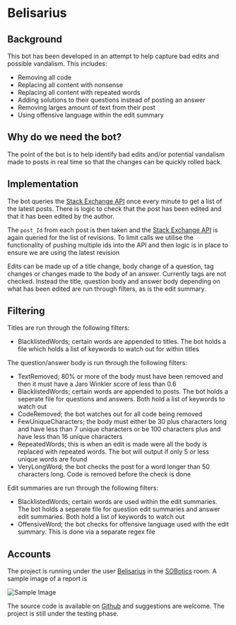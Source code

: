 # Belisarius

## Background

This bot has been developed in an attempt to help capture bad edits and possible vandalism. This includes:

 - Removing all code
 - Replacing all content with nonsense
 - Replacing all content with repeated words
 - Adding solutions to their questions instead of posting an answer
 - Removing larges amount of text from their post
 - Using offensive language within the edit summary
 
## Why do we need the bot?

The point of the bot is to help identify bad edits and/or potential vandalism made to posts in real time so that the changes can be quickly rolled back.

## Implementation

The bot queries the [Stack Exchange API][1] once every minute to get a list of the latest posts. There is logic to check that the post has been edited and that it has been edited by the author.

The `post_Id` from each post is then taken and the [Stack Exchange API][2] is again queried for the list of revisions. To limit calls we utilise the functionality of pushing multiple ids into the API and then logic is in place to ensure we are using the latest revision

Edits can be made up of a title change, body change of a question, tag changes or changes made to the body of an answer. Currently tags are not checked. Instead the title, question body and answer body depending on what has been edited are run through filters, as is the edit summary.

## Filtering

Titles are run through the following filters:

  - BlacklistedWords; certain words are appended to titles. The bot holds a file which holds a list of keywords to watch out for within titles

 The question/answer body is run through the following filters:
 
 - TextRemoved; 80% or more of the body must have been removed and then it must have a Jaro Winkler score of less than 0.6
 - BlacklistedWords; certain words are appended to posts. The bot holds a seperate file for questions and answers. Both hold a list of keywords to watch out
 - CodeRemoved; the bot watches out for all code being removed
 - FewUniqueCharacters; the body must either be 30 plus characters long and have less than 7 unique characters or be 100 characters plus and have less than 16 unique characters
 - RepeatedWords; this is when an edit is made were all the body is replaced with repeated words. The bot will output if only 5 or less unique words are found
 - VeryLongWord; the bot checks the post for a word longer than 50 characters long. Code is removed before the check is done

Edit summaries are run through the following filters:

 - BlacklistedWords; certain words are used within the edit summaries. The bot holds a seperate file for question edit summaries and answer edit summaries. Both hold a list of keywords to watch out
 - OffensiveWord; the bot checks for offensive language used with the edit summary. This is done via a separate regex file
 
## Accounts 

  The project is running under the user [Belisarius][3] in the [SOBotics][4] room. A sample image of a report is 
  
  ![Sample Image][5]
  
  The source code is available on [Github](https://github.com/SOBotics/Belisarius) and suggestions are welcome. The project is still under the testing phase.

 [1]: https://api.stackexchange.com/docs/posts
 [2]: https://api.stackexchange.com/docs/revisions-by-ids
 [3]: https://stackoverflow.com/users/8149646/belisarius
 [4]: http://chat.stackoverflow.com/rooms/111347/sobotics
 [5]: https://i.stack.imgur.com/uRSpD.png
